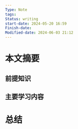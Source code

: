 ```yaml
---
Type: Note
tags: 
Status: writing
start-date: 2024-05-20 16:59
Finish-date: 
Modified-date: 2024-06-03 21:12
---
```


# 本文摘要


## 前提知识



## 主要学习内容




# 总结

